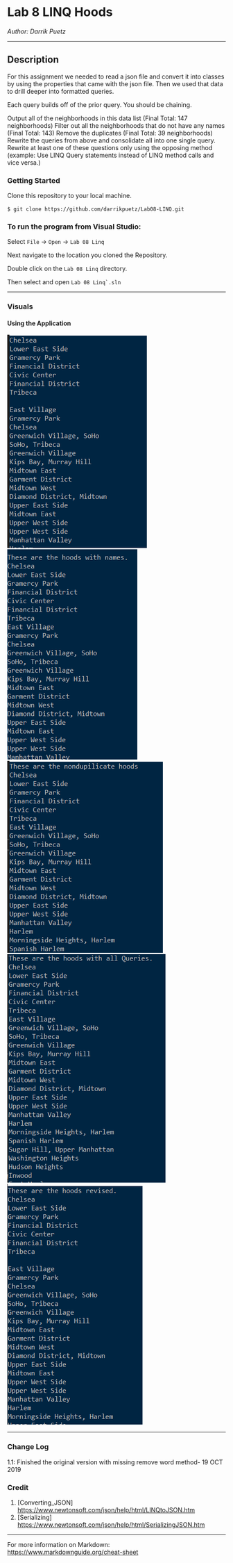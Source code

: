 # Lab 8 LINQ Hoods
*Author: Darrik Puetz*

----

## Description
For this assignment we needed to read a json file and convert it into classes by using the properties that came with the json file. Then we used that data to drill deeper into formatted queries. 

Each query builds off of the prior query. You should be chaining.

Output all of the neighborhoods in this data list (Final Total: 147 neighborhoods)
Filter out all the neighborhoods that do not have any names (Final Total: 143)
Remove the duplicates (Final Total: 39 neighborhoods)
Rewrite the queries from above and consolidate all into one single query.
Rewrite at least one of these questions only using the opposing method (example: Use LINQ Query statements instead of LINQ method calls and vice versa.)


### Getting Started
Clone this repository to your local machine.

```
$ git clone https://github.com/darrikpuetz/Lab08-LINQ.git
```

### To run the program from Visual Studio:
Select ```File``` -> ```Open``` -> ```Lab 08 Linq```

Next navigate to the location you cloned the Repository.

Double click on the ```Lab 08 Linq``` directory.

Then select and open ```Lab 08 Linq`.sln```

---


### Visuals


#### Using the Application
![All Data](https://github.com/darrikpuetz/Lab08-LINQ/blob/master/Assets/allHoods.PNG)
![Filtered Data](https://github.com/darrikpuetz/Lab08-LINQ/blob/master/Assets/hoodWithNames.PNG)
![No Duplicates](https://github.com/darrikpuetz/Lab08-LINQ/blob/master/Assets/noDup.PNG)
![All Queries Together](https://github.com/darrikpuetz/Lab08-LINQ/blob/master/Assets/allQueries.PNG)
![Revised](https://github.com/darrikpuetz/Lab08-LINQ/blob/master/Assets/reVised.PNG)

---

### Change Log
1.1: Finished the original version with missing remove word method- 19 OCT 2019  

### Credit 
1. [Converting_JSON] https://www.newtonsoft.com/json/help/html/LINQtoJSON.htm
2. [Serializing] https://www.newtonsoft.com/json/help/html/SerializingJSON.htm




------------------------------
For more information on Markdown: https://www.markdownguide.org/cheat-sheet
